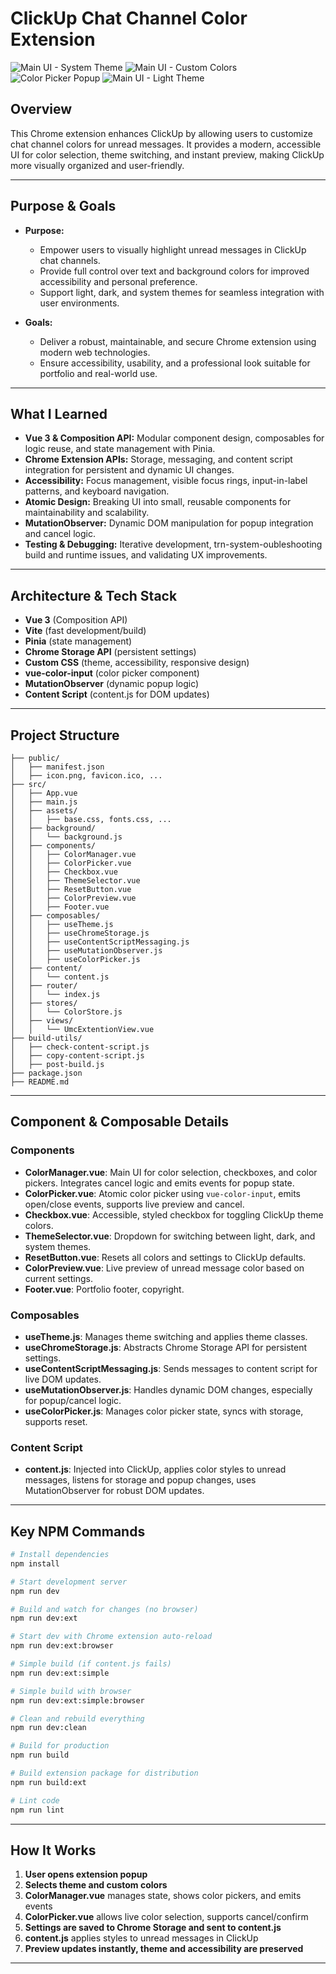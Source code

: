 # ClickUp Chat Channel Color Extension

![Main UI - System Theme](./screenshots/main-system-theme.png)
![Main UI - Custom Colors](./screenshots/main-custom-colors.png)
![Color Picker Popup](./screenshots/color-picker-popup.png)
![Main UI - Light Theme](./screenshots/main-light-theme.png)

## Overview

This Chrome extension enhances ClickUp by allowing users to customize chat channel colors for unread messages. It provides a modern, accessible UI for color selection, theme switching, and instant preview, making ClickUp more visually organized and user-friendly.

---

## Purpose & Goals

- **Purpose:**

  - Empower users to visually highlight unread messages in ClickUp chat channels.
  - Provide full control over text and background colors for improved accessibility and personal preference.
  - Support light, dark, and system themes for seamless integration with user environments.

- **Goals:**
  - Deliver a robust, maintainable, and secure Chrome extension using modern web technologies.
  - Ensure accessibility, usability, and a professional look suitable for portfolio and real-world use.

---

## What I Learned

- **Vue 3 & Composition API:** Modular component design, composables for logic reuse, and state management with Pinia.
- **Chrome Extension APIs:** Storage, messaging, and content script integration for persistent and dynamic UI changes.
- **Accessibility:** Focus management, visible focus rings, input-in-label patterns, and keyboard navigation.
- **Atomic Design:** Breaking UI into small, reusable components for maintainability and scalability.
- **MutationObserver:** Dynamic DOM manipulation for popup integration and cancel logic.
- **Testing & Debugging:** Iterative development, trn-system-oubleshooting build and runtime issues, and validating UX improvements.

---

## Architecture & Tech Stack

- **Vue 3** (Composition API)
- **Vite** (fast development/build)
- **Pinia** (state management)
- **Chrome Storage API** (persistent settings)
- **Custom CSS** (theme, accessibility, responsive design)
- **vue-color-input** (color picker component)
- **MutationObserver** (dynamic popup logic)
- **Content Script** (content.js for DOM updates)

---

## Project Structure

```
├── public/
│   ├── manifest.json
│   ├── icon.png, favicon.ico, ...
├── src/
│   ├── App.vue
│   ├── main.js
│   ├── assets/
│   │   ├── base.css, fonts.css, ...
│   ├── background/
│   │   └── background.js
│   ├── components/
│   │   ├── ColorManager.vue
│   │   ├── ColorPicker.vue
│   │   ├── Checkbox.vue
│   │   ├── ThemeSelector.vue
│   │   ├── ResetButton.vue
│   │   ├── ColorPreview.vue
│   │   ├── Footer.vue
│   ├── composables/
│   │   ├── useTheme.js
│   │   ├── useChromeStorage.js
│   │   ├── useContentScriptMessaging.js
│   │   ├── useMutationObserver.js
│   │   ├── useColorPicker.js
│   ├── content/
│   │   └── content.js
│   ├── router/
│   │   └── index.js
│   ├── stores/
│   │   └── ColorStore.js
│   ├── views/
│   │   └── UmcExtentionView.vue
├── build-utils/
│   ├── check-content-script.js
│   ├── copy-content-script.js
│   ├── post-build.js
├── package.json
├── README.md
```

---

## Component & Composable Details

### Components

- **ColorManager.vue**: Main UI for color selection, checkboxes, and color pickers. Integrates cancel logic and emits events for popup state.
- **ColorPicker.vue**: Atomic color picker using `vue-color-input`, emits open/close events, supports live preview and cancel.
- **Checkbox.vue**: Accessible, styled checkbox for toggling ClickUp theme colors.
- **ThemeSelector.vue**: Dropdown for switching between light, dark, and system themes.
- **ResetButton.vue**: Resets all colors and settings to ClickUp defaults.
- **ColorPreview.vue**: Live preview of unread message color based on current settings.
- **Footer.vue**: Portfolio footer, copyright.

### Composables

- **useTheme.js**: Manages theme switching and applies theme classes.
- **useChromeStorage.js**: Abstracts Chrome Storage API for persistent settings.
- **useContentScriptMessaging.js**: Sends messages to content script for live DOM updates.
- **useMutationObserver.js**: Handles dynamic DOM changes, especially for popup/cancel logic.
- **useColorPicker.js**: Manages color picker state, syncs with storage, supports reset.

### Content Script

- **content.js**: Injected into ClickUp, applies color styles to unread messages, listens for storage and popup changes, uses MutationObserver for robust DOM updates.

---

## Key NPM Commands

```sh
# Install dependencies
npm install

# Start development server
npm run dev

# Build and watch for changes (no browser)
npm run dev:ext

# Start dev with Chrome extension auto-reload
npm run dev:ext:browser

# Simple build (if content.js fails)
npm run dev:ext:simple

# Simple build with browser
npm run dev:ext:simple:browser

# Clean and rebuild everything
npm run dev:clean

# Build for production
npm run build

# Build extension package for distribution
npm run build:ext

# Lint code
npm run lint
```

---

## How It Works

1. **User opens extension popup**
2. **Selects theme and custom colors**
3. **ColorManager.vue** manages state, shows color pickers, and emits events
4. **ColorPicker.vue** allows live color selection, supports cancel/confirm
5. **Settings are saved to Chrome Storage and sent to content.js**
6. **content.js** applies styles to unread messages in ClickUp
7. **Preview updates instantly, theme and accessibility are preserved**

---
